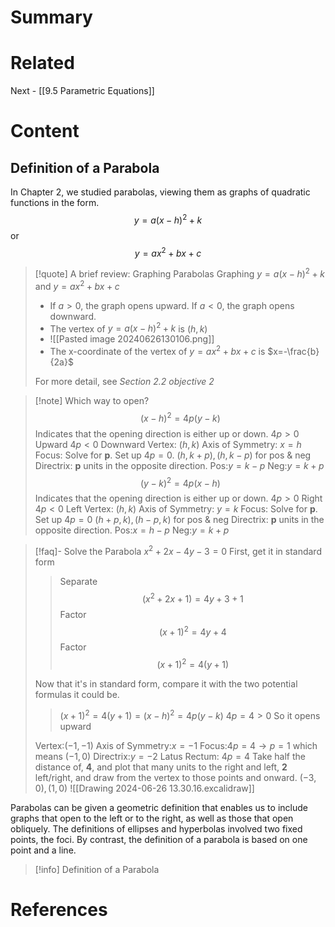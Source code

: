 # Summary
# Related
Next - [[9.5 Parametric Equations]]
# Content

## Definition of a Parabola

In Chapter 2, we studied parabolas, viewing them as graphs of quadratic functions in the form.
$$y=a(x-h)^2+k$$ or $$y=ax^2+bx+c$$
>[!quote] A brief review: Graphing Parabolas
>Graphing $y=a(x-h)^2+k$ and $y=ax^2+bx+c$
>
>- If $a>0$, the graph opens upward. If $a<0$, the graph opens downward.
>- The vertex of $y=a(x-h)^2+k$ is $(h,k)$
>- ![[Pasted image 20240626130106.png]]
>- The x-coordinate of the vertex of $y=ax^2+bx+c$ is $x=-\frac{b}{2a}$
>
>For more detail, see _Section 2.2 objective 2_

>[!note] Which way to open?
>$$(x-h)^2=4p(y-k)$$ Indicates that the opening direction is either up or down.
>$4p>0$ Upward
>$4p<0$ Downward
>Vertex: $(h,k)$
>Axis of Symmetry: $x=h$
>Focus: Solve for __p__. Set up $4p=0$. $(h,k+p),(h,k-p)$ for pos & neg
>Directrix: __p__ units in the opposite direction. Pos:$y=k-p$ Neg:$y=k+p$
>$$(y-k)^2=4p(x-h)$$ Indicates that the opening direction is either up or down.
>$4p>0$ Right
>$4p<0$ Left
>Vertex: $(h,k)$
>Axis of Symmetry: $y=k$
>Focus: Solve for __p__. Set up $4p=0$ $(h+p,k),(h-p,k)$ for pos & neg
>Directrix: __p__ units in the opposite direction. Pos:$x=h-p$ Neg:$y=k+p$

>[!faq]- Solve the Parabola $x^2+2x-4y-3=0$
>First, get it in standard form
> >Separate$$(x^2+2x+1)=4y+3+1$$
> >Factor$$(x+1)^2=4y+4$$
> >Factor$$(x+1)^2=4(y+1)$$
>
>Now that it's in standard form, compare it with the two potential formulas it could be.
> >$(x+1)^2=4(y+1)=(x-h)^2=4p(y-k)$
> >$4p=4>0$
> >So it opens upward
>
>Vertex:$(-1,-1)$
>Axis of Symmetry:$x=-1$
>Focus:$4p=4\to p=1$ which means $(-1,0)$
>Directrix:$y=-2$
>Latus Rectum: $4p=4$ Take half the distance of, __4__, and plot that many units to the right and left, __2__ left/right, and draw from the vertex to those points and onward. $(-3,0),(1,0)$
>![[Drawing 2024-06-26 13.30.16.excalidraw]]

Parabolas can be given a geometric definition that enables us to include graphs that open to the left or to the right, as well as those that open obliquely. The definitions of ellipses and hyperbolas involved two fixed points, the foci. By contrast, the definition of a parabola is based on one point and a line.

>[!info] Definition of a Parabola

# References